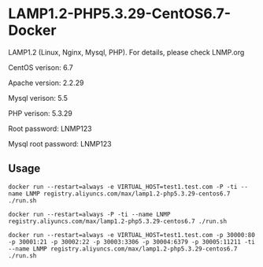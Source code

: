 # LAMP1.2-PHP5.3.29-CentOS6.7-Docker

LAMP1.2 (Linux, Nginx, Mysql, PHP). For details, please check LNMP.org

CentOS verison: 6.7

Apache version: 2.2.29

Mysql verison: 5.5

PHP verison: 5.3.29

Root password: LNMP123

Mysql root password: LNMP123

## Usage

```docker run --restart=always -e VIRTUAL_HOST=test1.test.com -P -ti --name LNMP registry.aliyuncs.com/max/lamp1.2-php5.3.29-centos6.7 ./run.sh```

```docker run --restart=always -P -ti --name LNMP registry.aliyuncs.com/max/lamp1.2-php5.3.29-centos6.7 ./run.sh```

```docker run --restart=always -e VIRTUAL_HOST=test1.test.com -p 30000:80 -p 30001:21 -p 30002:22 -p 30003:3306 -p 30004:6379 -p 30005:11211 -ti --name LNMP registry.aliyuncs.com/max/lamp1.2-php5.3.29-centos6.7 ./run.sh```
